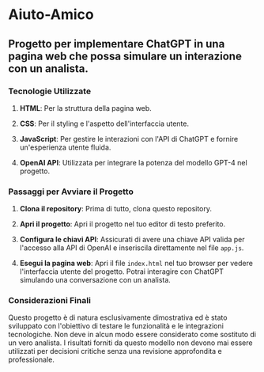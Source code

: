 # Aiuto-Amico

## Progetto per implementare ChatGPT in una pagina web che possa simulare un interazione con un analista.

### Tecnologie Utilizzate

1. **HTML**: Per la struttura della pagina web.

2. **CSS**: Per il styling e l'aspetto dell'interfaccia utente.

3. **JavaScript**: Per gestire le interazioni con l'API di ChatGPT e fornire un'esperienza utente fluida.

4. **OpenAI API**: Utilizzata per integrare la potenza del modello GPT-4 nel progetto.

### Passaggi per Avviare il Progetto

1. **Clona il repository**: Prima di tutto, clona questo repository.

2. **Apri il progetto**: Apri il progetto nel tuo editor di testo preferito.

3. **Configura le chiavi API**: Assicurati di avere una chiave API valida per l'accesso alla API di OpenAI e inseriscila direttamente nel file `app.js`.

4. **Esegui la pagina web**: Apri il file `index.html` nel tuo browser per vedere l'interfaccia utente del progetto. Potrai interagire con ChatGPT simulando una conversazione con un analista.

### Considerazioni Finali

Questo progetto è di natura esclusivamente dimostrativa ed è stato sviluppato con l'obiettivo di testare le funzionalità e le integrazioni tecnologiche. Non deve in alcun modo essere considerato come sostituto di un vero analista. I risultati forniti da questo modello non devono mai essere utilizzati per decisioni critiche senza una revisione approfondita e professionale.
